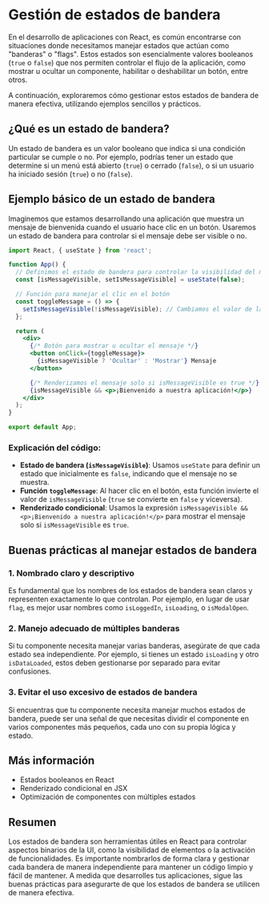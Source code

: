 # Gestión de estados de bandera

En el desarrollo de aplicaciones con React, es común encontrarse con situaciones donde necesitamos manejar estados que actúan como "banderas" o "flags". Estos estados son esencialmente valores booleanos (`true` o `false`) que nos permiten controlar el flujo de la aplicación, como mostrar u ocultar un componente, habilitar o deshabilitar un botón, entre otros.

A continuación, exploraremos cómo gestionar estos estados de bandera de manera efectiva, utilizando ejemplos sencillos y prácticos.

## ¿Qué es un estado de bandera?

Un estado de bandera es un valor booleano que indica si una condición particular se cumple o no. Por ejemplo, podrías tener un estado que determine si un menú está abierto (`true`) o cerrado (`false`), o si un usuario ha iniciado sesión (`true`) o no (`false`).

## Ejemplo básico de un estado de bandera

Imaginemos que estamos desarrollando una aplicación que muestra un mensaje de bienvenida cuando el usuario hace clic en un botón. Usaremos un estado de bandera para controlar si el mensaje debe ser visible o no.

```jsx
import React, { useState } from 'react';

function App() {
  // Definimos el estado de bandera para controlar la visibilidad del mensaje
  const [isMessageVisible, setIsMessageVisible] = useState(false);

  // Función para manejar el clic en el botón
  const toggleMessage = () => {
    setIsMessageVisible(!isMessageVisible); // Cambiamos el valor de la bandera
  };

  return (
    <div>
      {/* Botón para mostrar u ocultar el mensaje */}
      <button onClick={toggleMessage}>
        {isMessageVisible ? 'Ocultar' : 'Mostrar'} Mensaje
      </button>

      {/* Renderizamos el mensaje solo si isMessageVisible es true */}
      {isMessageVisible && <p>¡Bienvenido a nuestra aplicación!</p>}
    </div>
  );
}

export default App;
```

### Explicación del código:

- **Estado de bandera (`isMessageVisible`)**: Usamos `useState` para definir un estado que inicialmente es `false`, indicando que el mensaje no se muestra.
- **Función `toggleMessage`**: Al hacer clic en el botón, esta función invierte el valor de `isMessageVisible` (`true` se convierte en `false` y viceversa).
- **Renderizado condicional**: Usamos la expresión `isMessageVisible && <p>¡Bienvenido a nuestra aplicación!</p>` para mostrar el mensaje solo si `isMessageVisible` es `true`.

## Buenas prácticas al manejar estados de bandera

### 1. **Nombrado claro y descriptivo**
   Es fundamental que los nombres de los estados de bandera sean claros y representen exactamente lo que controlan. Por ejemplo, en lugar de usar `flag`, es mejor usar nombres como `isLoggedIn`, `isLoading`, o `isModalOpen`.

### 2. **Manejo adecuado de múltiples banderas**
   Si tu componente necesita manejar varias banderas, asegúrate de que cada estado sea independiente. Por ejemplo, si tienes un estado `isLoading` y otro `isDataLoaded`, estos deben gestionarse por separado para evitar confusiones.

### 3. **Evitar el uso excesivo de estados de bandera**
   Si encuentras que tu componente necesita manejar muchos estados de bandera, puede ser una señal de que necesitas dividir el componente en varios componentes más pequeños, cada uno con su propia lógica y estado.

## Más información

- Estados booleanos en React
- Renderizado condicional en JSX
- Optimización de componentes con múltiples estados

## Resumen

Los estados de bandera son herramientas útiles en React para controlar aspectos binarios de la UI, como la visibilidad de elementos o la activación de funcionalidades. Es importante nombrarlos de forma clara y gestionar cada bandera de manera independiente para mantener un código limpio y fácil de mantener. A medida que desarrolles tus aplicaciones, sigue las buenas prácticas para asegurarte de que los estados de bandera se utilicen de manera efectiva.